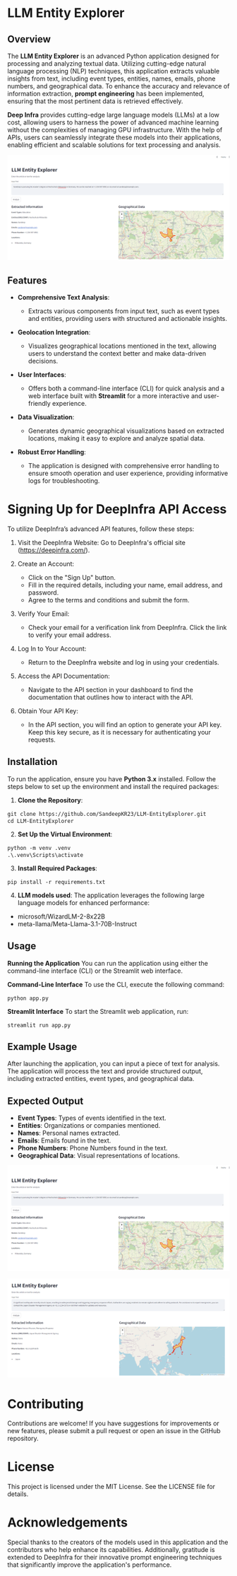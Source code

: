 # LLM Entity Explorer

## Overview

The **LLM Entity Explorer** is an advanced Python application designed for processing and analyzing textual data. Utilizing cutting-edge natural language processing (NLP) techniques, this application extracts valuable insights from text, including event types, entities, names, emails, phone numbers, and geographical data. To enhance the accuracy and relevance of information extraction, **prompt engineering** has been implemented, ensuring that the most pertinent data is retrieved effectively.

**Deep Infra** provides cutting-edge large language models (LLMs) at a low cost, allowing users to harness the power of advanced machine learning without the complexities of managing GPU infrastructure. With the help of APIs, users can seamlessly integrate these models into their applications, enabling efficient and scalable solutions for text processing and analysis.

![alt text](artifacts/image.png)

## Features
- **Comprehensive Text Analysis**: 
  - Extracts various components from input text, such as event types and entities, providing users with structured and actionable insights.
  
- **Geolocation Integration**: 
  - Visualizes geographical locations mentioned in the text, allowing users to understand the context better and make data-driven decisions.

- **User Interfaces**: 
  - Offers both a command-line interface (CLI) for quick analysis and a web interface built with **Streamlit** for a more interactive and user-friendly experience.

- **Data Visualization**: 
  - Generates dynamic geographical visualizations based on extracted locations, making it easy to explore and analyze spatial data.

- **Robust Error Handling**: 
  - The application is designed with comprehensive error handling to ensure smooth operation and user experience, providing informative logs for troubleshooting.


# Signing Up for DeepInfra API Access

To utilize DeepInfra’s advanced API features, follow these steps:

1. Visit the DeepInfra Website: Go to DeepInfra's official site (https://deepinfra.com/).

2. Create an Account:

    - Click on the "Sign Up" button.
    - Fill in the required details, including your name, email address, and password.
    - Agree to the terms and conditions and submit the form.

3. Verify Your Email:

    - Check your email for a verification link from DeepInfra. Click the link to verify your email address.

4. Log In to Your Account:

    - Return to the DeepInfra website and log in using your credentials.

5. Access the API Documentation:

    - Navigate to the API section in your dashboard to find the documentation that outlines how to interact with the API.

6. Obtain Your API Key:

    - In the API section, you will find an option to generate your API key. Keep this key secure, as it is necessary for authenticating your requests.

## Installation
To run the application, ensure you have **Python 3.x** installed. Follow the steps below to set up the environment and install the required packages:


1. **Clone the Repository**:
```
git clone https://github.com/SandeepKR23/LLM-EntityExplorer.git
cd LLM-EntityExplorer
```

2. **Set Up the Virtual Environment**:
```
python -m venv .venv  
.\.venv\Scripts\activate
```

3. **Install Required Packages**:
```
pip install -r requirements.txt
```

4. **LLM models used**:
The application leverages the following large language models for enhanced performance:
- microsoft/WizardLM-2-8x22B
- meta-llama/Meta-Llama-3.1-70B-Instruct


## Usage

**Running the Application**
You can run the application using either the command-line interface (CLI) or the Streamlit web interface.

**Command-Line Interface**
To use the CLI, execute the following command:
```
python app.py
```

**Streamlit Interface**
To start the Streamlit web application, run:
```
streamlit run app.py
```


## Example Usage
After launching the application, you can input a piece of text for analysis. The application will process the text and provide structured output, including extracted entities, event types, and geographical data.

## Expected Output

- **Event Types**: Types of events identified in the text.
- **Entities**: Organizations or companies mentioned.
- **Names**: Personal names extracted.
- **Emails**: Emails found in the text.
- **Phone Numbers**: Phone Numbers found in the text.
- **Geographical Data**: Visual representations of locations.

![alt text](artifacts/image-1.png)

![alt text](artifacts/image2.png)

# Contributing
Contributions are welcome! If you have suggestions for improvements or new features, please submit a pull request or open an issue in the GitHub repository.

# License
This project is licensed under the MIT License. See the LICENSE file for details.

# Acknowledgements
Special thanks to the creators of the models used in this application and the contributors who help enhance its capabilities. Additionally, gratitude is extended to DeepInfra for their innovative prompt engineering techniques that significantly improve the application's performance.

